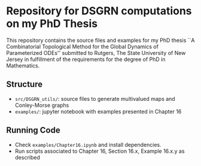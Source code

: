 # Repository for DSGRN computations on my PhD Thesis

This repository contains the source files and examples for my PhD thesis ``A Combinatorial Topological Method for the Global Dynamics of Parameterized ODEs'' submitted to Rutgers, The State University of New Jersey in fulfillment of the requirements for the degree of PhD in Mathematics. 

## Structure

- `src/DSGRN_utils/`: source files to generate multivalued maps and Conley-Morse graphs
- `examples/`: jupyter notebook with examples presented in Chapter 16

## Running Code

- Check `examples/Chapter16.ipynb` and install dependencies.
- Run scripts associated to Chapter 16, Section 16.x, Example 16.x.y as described

